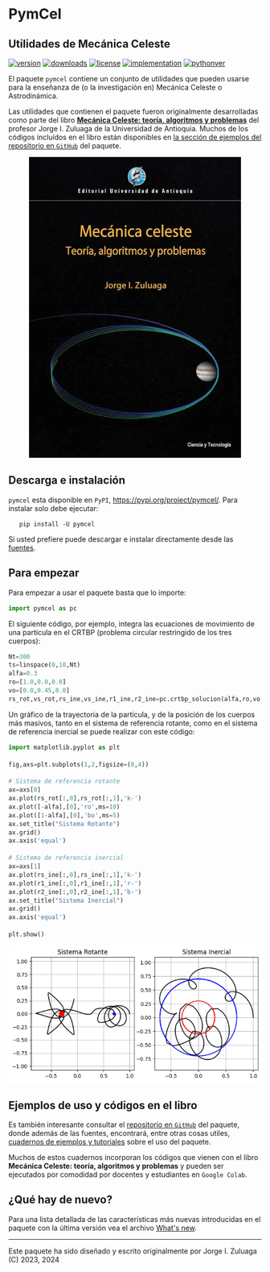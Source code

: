 # PymCel

## Utilidades de Mecánica Celeste

[![version](https://img.shields.io/pypi/v/pymcel?color=blue)](https://pypi.org/project/pymcel/)
[![downloads](https://img.shields.io/pypi/dw/pymcel)](https://pypi.org/project/pymcel/)
[![license](https://img.shields.io/pypi/l/pymcel)](https://pypi.org/project/pymcel/)
[![implementation](https://img.shields.io/pypi/implementation/pymcel)](https://pypi.org/project/pymcel/)
[![pythonver](https://img.shields.io/pypi/pyversions/pymcel)](https://pypi.org/project/pymcel/)

El paquete `pymcel` contiene un conjunto de utilidades que pueden usarse para la enseñanza de (o la investigación en) Mecánica Celeste o Astrodinámica.

Las utilidades que contienen el paquete fueron originalmente desarrolladas como parte del libro [**Mecánica Celeste: teoría, algoritmos y problemas**](https://www.libreriadelau.com/bw-mecanica-celeste-teoria-algoritmos-y-problemas-u-de-antioquia-fisica/p) del profesor Jorge I. Zuluaga de la Universidad de Antioquia. Muchos de los códigos incluídos en el libro están disponibles en [la sección de ejemplos del repositorio en `GitHub`](https://github.com/seap-udea/pymcel/tree/main/ejemplos/cuadernos-libro) del paquete.

<a href="https://www.libreriadelau.com/bw-mecanica-celeste-teoria-algoritmos-y-problemas-u-de-antioquia-fisica/p">
<p align="center"><img src="https://github.com/seap-udea/pymcel/blob/main/ejemplos/figuras/mcel-jorge-zuluaga-2024.png?raw=true" alt="Ejemplo de CRTBP"/></p>
</a>

## Descarga e instalación

`pymcel` esta disponible en `PyPI`, https://pypi.org/project/pymcel/. Para instalar solo debe ejecutar:

```
   pip install -U pymcel
```

Si usted prefiere puede descargar e instalar directamente desde las [fuentes](https://pypi.org/project/pymcel/#files).

## Para empezar

Para empezar a usar el paquete basta que lo importe:

```python
import pymcel as pc
```

El siguiente código, por ejemplo, integra las ecuaciones de movimiento de una partícula en el CRTBP (problema circular restringido de los tres cuerpos):

```python
Nt=300
ts=linspace(0,10,Nt)
alfa=0.3
ro=[1.0,0.0,0.0]
vo=[0.0,0.45,0.0]
rs_rot,vs_rot,rs_ine,vs_ine,r1_ine,r2_ine=pc.crtbp_solucion(alfa,ro,vo,ts)
```

Un gráfico de la trayectoria de la partícula, y de la posición de los cuerpos más masivos, tanto en el sistema de referencia rotante, como en el sistema de referencia inercial se puede realizar con este código:

```python
import matplotlib.pyplot as plt

fig,axs=plt.subplots(1,2,figsize=(8,4))

# Sistema de referencia rotante
ax=axs[0]
ax.plot(rs_rot[:,0],rs_rot[:,1],'k-')
ax.plot([-alfa],[0],'ro',ms=10)
ax.plot([1-alfa],[0],'bo',ms=5)
ax.set_title("Sistema Rotante")
ax.grid()
ax.axis('equal')	

# Sistema de referencia inercial
ax=axs[1]
ax.plot(rs_ine[:,0],rs_ine[:,1],'k-')
ax.plot(r1_ine[:,0],r1_ine[:,1],'r-')
ax.plot(r2_ine[:,0],r2_ine[:,1],'b-')
ax.set_title("Sistema Inercial")
ax.grid()
ax.axis('equal')

plt.show()
```

<p align="center"><img src="https://github.com/seap-udea/pymcel/blob/main/ejemplos/figuras/crtbp-ejemplo.png?raw=true" alt="Ejemplo de CRTBP"/></p>

## Ejemplos de uso y códigos en el libro

Es también interesante consultar el [repositorio en `GitHub`](http://github.com/seap-udea/pymcel) del paquete, donde además de las fuentes, encontrará, entre otras cosas utiles, [cuadernos de ejemplos y tutoriales](https://github.com/seap-udea/pymcel/tree/main/ejemplos) sobre el uso del paquete.

Muchos de estos cuadernos incorporan los códigos que vienen con el libro **Mecánica Celeste: teoría, algoritmos y problemas** y pueden ser ejecutados por comodidad por docentes y estudiantes en `Google Colab`.

## ¿Qué hay de nuevo?

Para una lista detallada de las características más nuevas introducidas en el paquete con la última versión vea el archivo [What's new](https://github.com/seap-udea/pymcel/blob/master/WHATSNEW.md).

------------
Este paquete ha sido diseñado y escrito originalmente por Jorge I. Zuluaga (C) 2023, 2024
